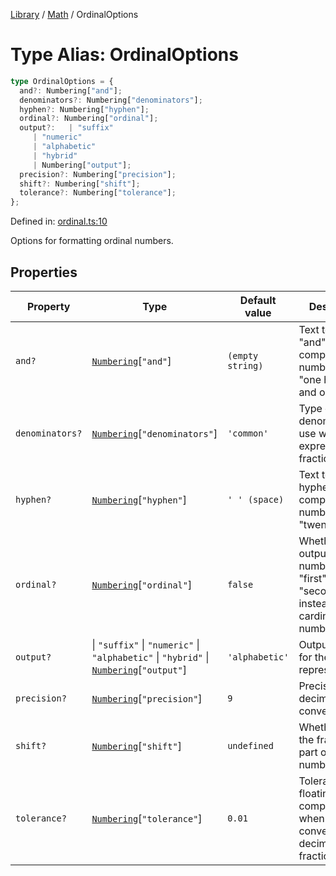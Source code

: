 <!-- markdownlint-disable -->
<!-- cspell: disable -->
[Library](../index.md) / [Math](./index.md) / OrdinalOptions

# Type Alias: OrdinalOptions

```ts
type OrdinalOptions = {
  and?: Numbering["and"];
  denominators?: Numbering["denominators"];
  hyphen?: Numbering["hyphen"];
  ordinal?: Numbering["ordinal"];
  output?:   | "suffix"
     | "numeric"
     | "alphabetic"
     | "hybrid"
     | Numbering["output"];
  precision?: Numbering["precision"];
  shift?: Numbering["shift"];
  tolerance?: Numbering["tolerance"];
};
```

Defined in: [ordinal.ts:10](https://github.com/technobuddha/library/blob/main/src/ordinal.ts#L10)

Options for formatting ordinal numbers.

## Properties

| Property | Type | Default value | Description | Defined in |
| ------ | ------ | ------ | ------ | ------ |
| <a id="and"></a> `and?` | [`Numbering`](Numbering.md)\[`"and"`\] | `(empty string)` | Text to use for "and" in compound numbers (e.g., "one hundred and one"). | [src/ordinal.ts:21](https://github.com/technobuddha/library/blob/main/src/ordinal.ts#L21) |
| <a id="denominators"></a> `denominators?` | [`Numbering`](Numbering.md)\[`"denominators"`\] | `'common'` | Type of denominators to use when expressing fractions. | [src/ordinal.ts:39](https://github.com/technobuddha/library/blob/main/src/ordinal.ts#L39) |
| <a id="hyphen"></a> `hyphen?` | [`Numbering`](Numbering.md)\[`"hyphen"`\] | `' ' (space)` | Text to use for hyphens in compound numbers (e.g., "twenty-one"). | [src/ordinal.ts:27](https://github.com/technobuddha/library/blob/main/src/ordinal.ts#L27) |
| <a id="ordinal"></a> `ordinal?` | [`Numbering`](Numbering.md)\[`"ordinal"`\] | `false` | Whether to output ordinal numbers (e.g., "first", "second") instead of cardinal numbers. | [src/ordinal.ts:51](https://github.com/technobuddha/library/blob/main/src/ordinal.ts#L51) |
| <a id="output"></a> `output?` | \| `"suffix"` \| `"numeric"` \| `"alphabetic"` \| `"hybrid"` \| [`Numbering`](Numbering.md)\[`"output"`\] | `'alphabetic'` | Output format for the number representation. | [src/ordinal.ts:15](https://github.com/technobuddha/library/blob/main/src/ordinal.ts#L15) |
| <a id="precision"></a> `precision?` | [`Numbering`](Numbering.md)\[`"precision"`\] | `9` | Precision for decimal/fraction conversion. | [src/ordinal.ts:45](https://github.com/technobuddha/library/blob/main/src/ordinal.ts#L45) |
| <a id="shift"></a> `shift?` | [`Numbering`](Numbering.md)\[`"shift"`\] | `undefined` | Whether to shift the fractional part of the number. | [src/ordinal.ts:56](https://github.com/technobuddha/library/blob/main/src/ordinal.ts#L56) |
| <a id="tolerance"></a> `tolerance?` | [`Numbering`](Numbering.md)\[`"tolerance"`\] | `0.01` | Tolerance for floating-point comparison when converting decimals to fractions. | [src/ordinal.ts:33](https://github.com/technobuddha/library/blob/main/src/ordinal.ts#L33) |

